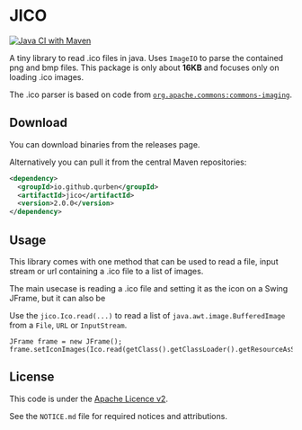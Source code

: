 # JICO

[![Java CI with Maven](https://github.com/qurben/jico/actions/workflows/maven.yml/badge.svg)](https://github.com/qurben/jico/actions/workflows/maven.yml)

A tiny library to read .ico files in java. Uses `ImageIO` to parse the contained png and bmp files. This package is only about **16KB** and focuses only on loading .ico images.

The .ico parser is based on code from [`org.apache.commons:commons-imaging`](https://github.com/apache/commons-imaging).

## Download

You can download binaries from the releases page.

Alternatively you can pull it from the central Maven repositories:

```xml
<dependency>
  <groupId>io.github.qurben</groupId>
  <artifactId>jico</artifactId>
  <version>2.0.0</version>
</dependency>
```

## Usage

This library comes with one method that can be used to read a file, input stream or url containing a .ico file to a list of images.

The main usecase is reading a .ico file and setting it as the icon on a Swing JFrame, but it can also be

Use the `jico.Ico.read(...)` to read a list of `java.awt.image.BufferedImage` from a `File`, `URL` or `InputStream`.

```
JFrame frame = new JFrame();
frame.setIconImages(Ico.read(getClass().getClassLoader().getResourceAsStream("favicon.ico")));
```

## License

This code is under the [Apache Licence v2](https://www.apache.org/licenses/LICENSE-2.0).

See the `NOTICE.md` file for required notices and attributions.